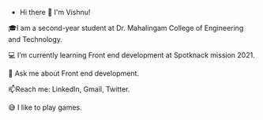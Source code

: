 - Hi there 👋 I'm Vishnu! 


🎓I am a second-year student at Dr. Mahalingam College of Engineering and Technology.

💻 I’m currently learning Front end development at Spotknack mission 2021.

💬 Ask me about Front end development.

📫Reach me: LinkedIn, Gmail, Twitter.

😅 I like to play games.
